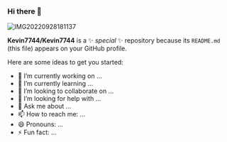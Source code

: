 ### Hi there 👋

![IMG20220928181137](https://github.com/Kevin7744/Kevin7744/assets/105924200/d68faaad-dff6-4216-802a-70a420e303b3)

**Kevin7744/Kevin7744** is a ✨ _special_ ✨ repository because its `README.md` (this file) appears on your GitHub profile.

Here are some ideas to get you started:

- 🔭 I’m currently working on ...
- 🌱 I’m currently learning ...
- 👯 I’m looking to collaborate on ...
- 🤔 I’m looking for help with ...
- 💬 Ask me about ...
- 📫 How to reach me: ...
- 😄 Pronouns: ...
- ⚡ Fun fact: ...

